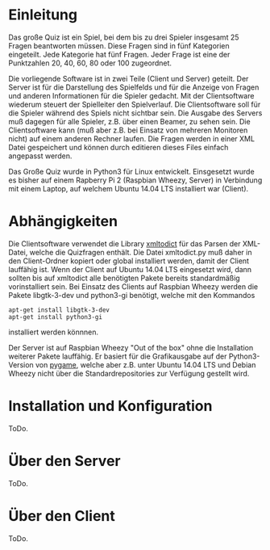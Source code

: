 # Einleitung

Das große Quiz ist ein Spiel, bei dem bis zu drei Spieler insgesamt 25 Fragen beantworten müssen. Diese Fragen sind in fünf Kategorien eingeteilt. Jede Kategorie hat fünf Fragen. Jeder Frage ist eine der Punktzahlen 20, 40, 60, 80 oder 100 zugeordnet.

Die vorliegende Software ist in zwei Teile (Client und Server) geteilt. Der Server ist für die Darstellung des Spielfelds und für die Anzeige von Fragen und anderen Informationen für die Spieler gedacht. Mit der Clientsoftware wiederum steuert der Spielleiter den Spielverlauf. Die Clientsoftware soll für die Spieler während des Spiels nicht sichtbar sein. Die Ausgabe des Servers muß dagegen für alle Spieler, z.B. über einen Beamer, zu sehen sein. Die Clientsoftware kann (muß aber z.B. bei Einsatz von mehreren Monitoren nicht) auf einem anderen Rechner laufen. Die Fragen werden in einer XML Datei gespeichert und können durch editieren dieses Files einfach angepasst werden.

Das Große Quiz wurde in Python3 für Linux entwickelt. Einsgesetzt wurde es bisher auf einem Rapberry Pi 2 (Raspbian Wheezy, Server) in Verbindung mit einem Laptop, auf welchem Ubuntu 14.04 LTS installiert war (Client). 

# Abhängigkeiten

Die Clientsoftware verwendet die Library [xmltodict](https://github.com/martinblech/xmltodict) für das Parsen der XML-Datei, welche die Quizfragen enthält. Die Datei xmltodict.py muß daher in den Client-Ordner kopiert oder global installiert werden, damit der Client lauffähig ist. Wenn der Client auf Ubuntu 14.04 LTS eingesetzt wird, dann sollten bis auf xmltodict alle benötigten Pakete bereits standardmäßig vorinstalliert sein. Bei Einsatz des Clients auf Raspbian Wheezy werden die Pakete libgtk-3-dev und python3-gi benötigt, welche mit den Kommandos

    apt-get install libgtk-3-dev
    apt-get install python3-gi
  
installiert werden könnnen.

Der Server ist auf Raspbian Wheezy "Out of the box" ohne die Installation weiterer Pakete lauffähig. Er basiert für die Grafikausgabe auf der Python3-Version von [pygame](http://pygame.org/news.html), welche aber z.B. unter Ubuntu 14.04 LTS und Debian Wheezy nicht über die Standardrepositories zur Verfügung gestellt wird.

# Installation und Konfiguration

ToDo.

# Über den Server

ToDo.

# Über den Client

ToDo.
